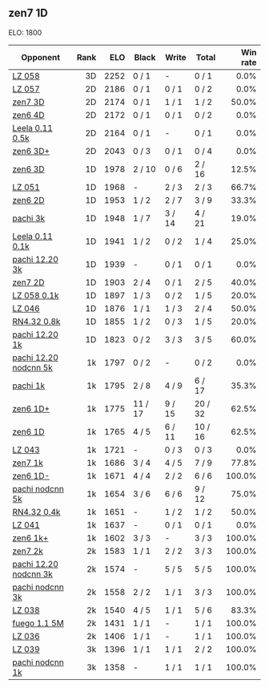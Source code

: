 ## zen7 1D ##

ELO: 1800

Opponent | Rank | ELO | Black | Write | Total | Win rate
---------|-----:|----:|-------|-------|-------|-------:
[LZ 058](LZ%20058.md) | 3D | 2252 | 0 / 1 | - | 0 / 1 | 0.0%
[LZ 057](LZ%20057.md) | 2D | 2186 | 0 / 1 | 0 / 1 | 0 / 2 | 0.0%
[zen7 3D](zen7%203D.md) | 2D | 2174 | 0 / 1 | 1 / 1 | 1 / 2 | 50.0%
[zen6 4D](zen6%204D.md) | 2D | 2172 | 0 / 1 | 0 / 1 | 0 / 2 | 0.0%
[Leela 0.11 0.5k](Leela%200.11%200.5k.md) | 2D | 2164 | 0 / 1 | - | 0 / 1 | 0.0%
[zen6 3D+](zen6%203D+.md) | 2D | 2043 | 0 / 3 | 0 / 1 | 0 / 4 | 0.0%
[zen6 3D](zen6%203D.md) | 1D | 1978 | 2 / 10 | 0 / 6 | 2 / 16 | 12.5%
[LZ 051](LZ%20051.md) | 1D | 1968 | - | 2 / 3 | 2 / 3 | 66.7%
[zen6 2D](zen6%202D.md) | 1D | 1953 | 1 / 2 | 2 / 7 | 3 / 9 | 33.3%
[pachi 3k](pachi%203k.md) | 1D | 1948 | 1 / 7 | 3 / 14 | 4 / 21 | 19.0%
[Leela 0.11 0.1k](Leela%200.11%200.1k.md) | 1D | 1941 | 1 / 2 | 0 / 2 | 1 / 4 | 25.0%
[pachi 12.20 3k](pachi%2012.20%203k.md) | 1D | 1939 | - | 0 / 1 | 0 / 1 | 0.0%
[zen7 2D](zen7%202D.md) | 1D | 1903 | 2 / 4 | 0 / 1 | 2 / 5 | 40.0%
[LZ 058 0.1k](LZ%20058%200.1k.md) | 1D | 1897 | 1 / 3 | 0 / 2 | 1 / 5 | 20.0%
[LZ 046](LZ%20046.md) | 1D | 1876 | 1 / 1 | 1 / 3 | 2 / 4 | 50.0%
[RN4.32 0.8k](RN4.32%200.8k.md) | 1D | 1855 | 1 / 2 | 0 / 3 | 1 / 5 | 20.0%
[pachi 12.20 1k](pachi%2012.20%201k.md) | 1D | 1823 | 0 / 2 | 3 / 3 | 3 / 5 | 60.0%
[pachi 12.20 nodcnn 5k](pachi%2012.20%20nodcnn%205k.md) | 1k | 1797 | 0 / 2 | - | 0 / 2 | 0.0%
[pachi 1k](pachi%201k.md) | 1k | 1795 | 2 / 8 | 4 / 9 | 6 / 17 | 35.3%
[zen6 1D+](zen6%201D+.md) | 1k | 1775 | 11 / 17 | 9 / 15 | 20 / 32 | 62.5%
[zen6 1D](zen6%201D.md) | 1k | 1765 | 4 / 5 | 6 / 11 | 10 / 16 | 62.5%
[LZ 043](LZ%20043.md) | 1k | 1721 | - | 0 / 3 | 0 / 3 | 0.0%
[zen7 1k](zen7%201k.md) | 1k | 1686 | 3 / 4 | 4 / 5 | 7 / 9 | 77.8%
[zen6 1D-](zen6%201D-.md) | 1k | 1671 | 4 / 4 | 2 / 2 | 6 / 6 | 100.0%
[pachi nodcnn 5k](pachi%20nodcnn%205k.md) | 1k | 1654 | 3 / 6 | 6 / 6 | 9 / 12 | 75.0%
[RN4.32 0.4k](RN4.32%200.4k.md) | 1k | 1651 | - | 1 / 2 | 1 / 2 | 50.0%
[LZ 041](LZ%20041.md) | 1k | 1637 | - | 0 / 1 | 0 / 1 | 0.0%
[zen6 1k+](zen6%201k+.md) | 1k | 1602 | 3 / 3 | - | 3 / 3 | 100.0%
[zen7 2k](zen7%202k.md) | 2k | 1583 | 1 / 1 | 2 / 2 | 3 / 3 | 100.0%
[pachi 12.20 nodcnn 3k](pachi%2012.20%20nodcnn%203k.md) | 2k | 1574 | - | 5 / 5 | 5 / 5 | 100.0%
[pachi nodcnn 3k](pachi%20nodcnn%203k.md) | 2k | 1558 | 2 / 2 | 1 / 1 | 3 / 3 | 100.0%
[LZ 038](LZ%20038.md) | 2k | 1540 | 4 / 5 | 1 / 1 | 5 / 6 | 83.3%
[fuego 1.1 5M](fuego%201.1%205M.md) | 2k | 1431 | 1 / 1 | - | 1 / 1 | 100.0%
[LZ 036](LZ%20036.md) | 2k | 1406 | 1 / 1 | - | 1 / 1 | 100.0%
[LZ 039](LZ%20039.md) | 3k | 1396 | 1 / 1 | 1 / 1 | 2 / 2 | 100.0%
[pachi nodcnn 1k](pachi%20nodcnn%201k.md) | 3k | 1358 | - | 1 / 1 | 1 / 1 | 100.0%
